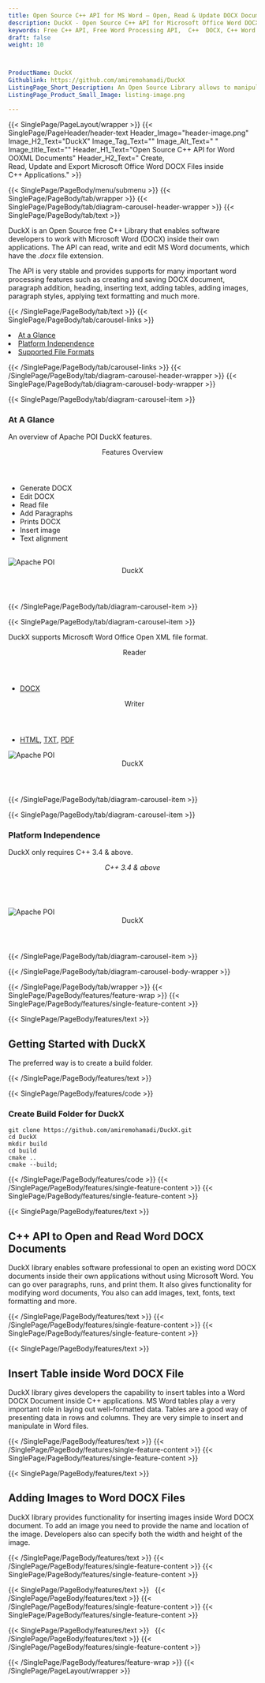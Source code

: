 ```yaml
---
title: Open Source C++ API for MS Word – Open, Read & Update DOCX Documents
description: DuckX - Open Source C++ API for Microsoft Office Word DOCX. Create, open, read, update, export, insert table and Images to Word DOCX documents via C++ library.
keywords: Free C++ API, Free Word Processing API,  C++  DOCX, C++ Word processing, C++ Word processing APIs, C++ Doc API, C++ .docx API, C++ word library, create  Word Documents, modify Word documents, add image to word files, insert Images to Word DOCX, Open Source C++ Libraries, Open Source Word processing
draft: false
weight: 10



ProductName: DuckX  
Githublink: https://github.com/amiremohamadi/DuckX
ListingPage_Short_Description: An Open Source Library allows to manipulating Word DOCX file format inside C++ applications.
ListingPage_Product_Small_Image: listing-image.png 

---
```


{{< SinglePage/PageLayout/wrapper >}}
{{< SinglePage/PageHeader/header-text
Header_Image="header-image.png"
Image_H2_Text="DuckX"
Image_Tag_Text=""
Image_Alt_Text=" "
Image_title_Text=""
Header_H1_Text="Open Source C++ API for Word OOXML Documents"
Header_H2_Text=" Create, Read, Update and Export Microsoft Office Word DOCX Files inside C++ Applications." >}}

{{< SinglePage/PageBody/menu/submenu >}}
{{< SinglePage/PageBody/tab/wrapper >}}
{{< SinglePage/PageBody/tab/diagram-carousel-header-wrapper >}}
{{< SinglePage/PageBody/tab/text >}}



<p>DuckX is an Open Source free C++ Library that enables software developers to work with Microsoft Word (DOCX) inside their own applications. The API can read, write and edit MS Word documents, which have the <em>.docx</em> file extension.</p>
<p>The API is very stable and provides supports for many important word processing features such as creating and saving DOCX document, paragraph addition, heading, inserting text, adding tables, adding images, paragraph styles, applying text formatting and much more.</p>

{{< /SinglePage/PageBody/tab/text >}}
{{< SinglePage/PageBody/tab/carousel-links >}}

<li data-target="#diagramcarousel" data-slide-to="0"><a href="#">At a Glance</a></li>
<li data-target="#diagramcarousel" data-slide-to="2"><a href="#">Platform Independence</a></li>
<li data-target="#diagramcarousel" data-slide-to="1"><a class="activetab" href="#">Supported File Formats</a></li>


{{< /SinglePage/PageBody/tab/carousel-links >}}
{{< /SinglePage/PageBody/tab/diagram-carousel-header-wrapper >}}
{{< SinglePage/PageBody/tab/diagram-carousel-body-wrapper >}}

{{< SinglePage/PageBody/tab/diagram-carousel-item >}}
<h3>At A Glance</h3>
<p>An overview of Apache POI DuckX features.</p>
<div class="diagram1 d1-poi">
<div class="d1-row">
<div class="d1-col d1-left"><header>Features Overview</header>
<ul>
<li>Generate DOCX</li>
<li>Edit DOCX</li>
<li>Read file</li>
<li>Add Paragraphs</li>
<li>Prints DOCX</li>
<li>Insert image</li>
<li>Text alignment</li>
</ul>
</div>
<!--/left-->
<div class="d1-col d1-right"> </div>
<!--/right--></div>
<!--/row-->
<div class="d1-logo"><img class="bg-lite" src='listing-image.png' alt="Apache POI"><header>DuckX</header><footer><small></small></footer></div>
<!--/logo--></div>
<!--/diagram1-->
{{< /SinglePage/PageBody/tab/diagram-carousel-item >}}

{{< SinglePage/PageBody/tab/diagram-carousel-item >}}
<p>DuckX supports Microsoft Word Office Open XML file format.</p>
<div class="diagram1 d2  d1-poi">
<div class="d1-row">
<div class="d1-col d1-left"><header><i class="fa fa-arrows-v "> </i> Reader</header>
<ul>
<li><a href="https://docs.fileformat.com/word-processing/docx/">DOCX</a></li>
</ul>
</div>
<!--/left-->
<div class="d1-col d1-right"><header><i class="fa  fa-long-arrow-down"> </i> Writer</header>
<ul>
<li><a href="https://docs.fileformat.com/web/html/">HTML</a>, <a href="https://docs.fileformat.com/word-processing/txt/">TXT</a>, <a href="https://docs.fileformat.com/view/pdf/">PDF</a></li>
</ul>
</div>
<!--/right--></div>
<!--/row-->
<div class="d1-logo"><img class="bg-lite" src='listing-image.png' alt="Apache POI"><header>DuckX</header><footer><small></small></footer></div>
<!--/logo--></div>
<!--/diagram2-->
{{< /SinglePage/PageBody/tab/diagram-carousel-item >}}

{{< SinglePage/PageBody/tab/diagram-carousel-item >}}
<h3>Platform Independence</h3>
<p>DuckX only requires C++ 3.4 & above.</p>
<div class="diagram1 d1-poi">
<div class="d1-row">
<div class="d1-col d1-left"><header><i class="fa fa-cubes"> C++ 3.4 & above</i></header></div>
<!--/left-->
<div class="d1-col d1-right"> </div>
<!--/right--></div>
<!--/row-->
<div class="d1-logo"><img class="bg-lite" src='listing-image.png' alt="Apache POI"><header>DuckX</header><footer><small></small></footer></div>
<!--/logo--></div>
<!--/diagram2 -->
{{< /SinglePage/PageBody/tab/diagram-carousel-item >}}

{{< /SinglePage/PageBody/tab/diagram-carousel-body-wrapper >}}

{{< /SinglePage/PageBody/tab/wrapper >}}
{{< SinglePage/PageBody/features/feature-wrap >}}
{{< SinglePage/PageBody/features/single-feature-content >}}

{{< SinglePage/PageBody/features/text >}}
<h2 class="h2title">Getting Started with DuckX</h2>
<p>The preferred way is to create a build folder.</p>
{{< /SinglePage/PageBody/features/text >}}

{{< SinglePage/PageBody/features/code >}}
<h3>Create Build Folder for DuckX</h3>
<pre><code class="html">git clone https://github.com/amiremohamadi/DuckX.git
cd DuckX
mkdir build
cd build
cmake ..
cmake --build;
</code></pre>


{{< /SinglePage/PageBody/features/code >}}
{{< /SinglePage/PageBody/features/single-feature-content >}}
{{< SinglePage/PageBody/features/single-feature-content >}}

{{< SinglePage/PageBody/features/text >}}
<h2 class="h2title">C++ API to Open and Read Word DOCX Documents</h2>
<p>DuckX library enables software professional to open an existing word DOCX documents inside their own applications without using Microsoft Word. You can go over paragraphs, runs, and print them. It also gives functionality for modifying word documents, You also can add images, text, fonts, text formatting and more.</p>

{{< /SinglePage/PageBody/features/text >}}
{{< /SinglePage/PageBody/features/single-feature-content >}}
{{< SinglePage/PageBody/features/single-feature-content >}}

{{< SinglePage/PageBody/features/text >}}
<h2 class="h2title">Insert Table inside Word DOCX File</h2>
<p>DuckX library gives developers the capability to insert tables into a Word DOCX Document inside C++ applications. MS Word tables play a very important role in laying out well-formatted data. Tables are a good way of presenting data in rows and columns. They are very simple to insert and manipulate in Word files.</p>

{{< /SinglePage/PageBody/features/text >}}
{{< /SinglePage/PageBody/features/single-feature-content >}}
{{< SinglePage/PageBody/features/single-feature-content >}}

{{< SinglePage/PageBody/features/text >}}
<h2 class="h2title">Adding Images to Word DOCX Files</h2>
<p>DuckX library provides functionality for inserting images inside Word DOCX document. To add an image you need to provide the name and location of the image. Developers also can specify both the width and height of the image.</p>

{{< /SinglePage/PageBody/features/text >}}
{{< /SinglePage/PageBody/features/single-feature-content >}}
{{< SinglePage/PageBody/features/single-feature-content >}}

{{< SinglePage/PageBody/features/text >}}
 
{{< /SinglePage/PageBody/features/text >}}
{{< /SinglePage/PageBody/features/single-feature-content >}}
{{< SinglePage/PageBody/features/single-feature-content >}}

{{< SinglePage/PageBody/features/text >}}
 
{{< /SinglePage/PageBody/features/text >}}
{{< /SinglePage/PageBody/features/single-feature-content >}}

{{< /SinglePage/PageBody/features/feature-wrap >}}
{{< /SinglePage/PageLayout/wrapper >}}